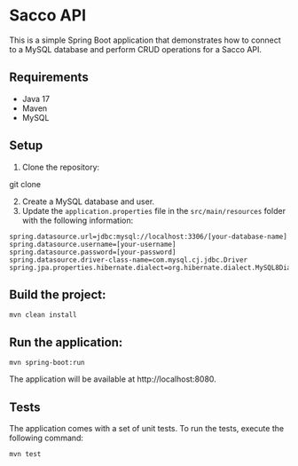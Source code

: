 # Sacco API

This is a simple Spring Boot application that demonstrates how to connect to a MySQL database and perform CRUD operations for a Sacco API.

## Requirements

- Java 17
- Maven
- MySQL

## Setup

1. Clone the repository:

git clone <repo url>

2. Create a MySQL database and user.
3. Update the `application.properties` file in the `src/main/resources` folder with the following information:

```properties
spring.datasource.url=jdbc:mysql://localhost:3306/[your-database-name]
spring.datasource.username=[your-username]
spring.datasource.password=[your-password]
spring.datasource.driver-class-name=com.mysql.cj.jdbc.Driver
spring.jpa.properties.hibernate.dialect=org.hibernate.dialect.MySQL8Dialect
```

## Build the project:

`mvn clean install`

## Run the application:

`mvn spring-boot:run`

The application will be available at http://localhost:8080.

## Tests

The application comes with a set of unit tests. To run the tests, execute the following command:


`mvn test`
